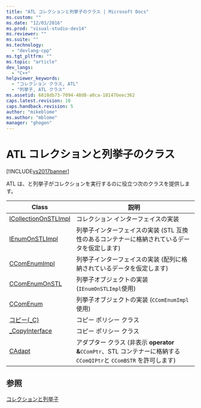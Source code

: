 ```yaml
---
title: "ATL コレクションと列挙子のクラス | Microsoft Docs"
ms.custom: ""
ms.date: "12/03/2016"
ms.prod: "visual-studio-dev14"
ms.reviewer: ""
ms.suite: ""
ms.technology: 
  - "devlang-cpp"
ms.tgt_pltfrm: ""
ms.topic: "article"
dev_langs: 
  - "C++"
helpviewer_keywords: 
  - "コレクション クラス, ATL"
  - "列挙子, ATL クラス"
ms.assetid: 6818db73-7094-48d8-a0ca-18147beec362
caps.latest.revision: 10
caps.handback.revision: 5
author: "mikeblome"
ms.author: "mblome"
manager: "ghogen"
---
```

# ATL コレクションと列挙子のクラス
[!INCLUDE[vs2017banner](../assembler/inline/includes/vs2017banner.md)]

ATL は、と列挙子がコレクションを実行するのに役立つ次のクラスを提供します。  
  
|Class|説明|  
|-----------|--------|  
|[ICollectionOnSTLImpl](../atl/reference/icollectiononstlimpl-class.md)|コレクション インターフェイスの実装|  
|[IEnumOnSTLImpl](../atl/reference/ienumonstlimpl-class.md)|列挙子インターフェイスの実装 \(STL 互換性のあるコンテナーに格納されているデータを仮定します\)|  
|[CComEnumImpl](../atl/reference/ccomenumimpl-class.md)|列挙子インターフェイスの実装 \(配列に格納されているデータを仮定します\)|  
|[CComEnumOnSTL](../atl/reference/ccomenumonstl-class.md)|列挙子オブジェクトの実装 \(`IEnumOnSTLImpl`使用\)|  
|[CComEnum](../atl/reference/ccomenum-class.md)|列挙子オブジェクトの実装 \(`CComEnumImpl`使用\)|  
|[コピー\(\_C\)](../Topic/ATL%20Copy%20Policy%20Classes.md)|コピー ポリシー クラス|  
|[\_CopyInterface](../Topic/ATL%20Copy%20Policy%20Classes.md)|コピー ポリシー クラス|  
|[CAdapt](../atl/reference/cadapt-class.md)|アダプター クラス \(非表示 **operator &**`CComPtr`、STL コンテナーに格納する `CComQIPtr`と `CComBSTR` を許可します\)|  
  
## 参照  
 [コレクションと列挙子](../atl/atl-collections-and-enumerators.md)
